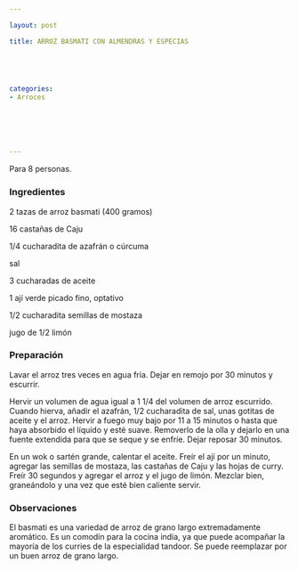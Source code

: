 ```yaml
---

layout: post

title: ARROZ BASMATI CON ALMENDRAS Y ESPECIAS





categories:
- Arroces






---
```


Para 8 personas.

<h3>Ingredientes</h3>

2 tazas de arroz basmati (400 gramos)

16 castañas de Caju

1/4 cucharadita de azafrán o cúrcuma

sal

3 cucharadas de aceite

1 ají verde picado fino, optativo

1/2 cucharadita semillas de mostaza

jugo de 1/2 limón

<h3>Preparación</h3>

Lavar el arroz tres veces en agua fría. Dejar en remojo por 30 minutos y escurrir.

Hervir un volumen de agua igual a 1 1/4 del volumen de arroz escurrido. Cuando hierva, añadir el azafrán, 1/2 cucharadita de sal, unas gotitas de aceite y el arroz. Hervir a fuego muy bajo por 11 a 15 minutos o hasta que haya absorbido el líquido y esté suave. Removerlo de la olla y dejarlo en una fuente extendida para que se seque y se enfríe. Dejar reposar 30 minutos.

En un wok o sartén grande, calentar el aceite. Freír el ají por un minuto, agregar las semillas de mostaza, las castañas de Caju y las hojas de curry. Freír 30 segundos y agregar el arroz y el jugo de limón. Mezclar bien, graneándolo y una vez que esté bien caliente servir.

<h3>Observaciones</h3>

El basmati es una variedad de arroz de grano largo extremadamente aromático. Es un comodín para la cocina india, ya que puede acompañar la mayoría de los curries de la especialidad tandoor. Se puede reemplazar por un buen arroz de grano largo.